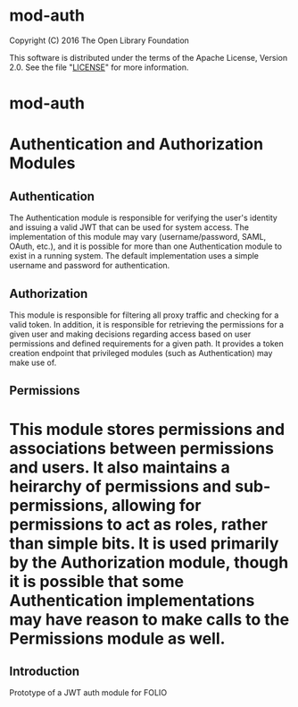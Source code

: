 # mod-auth

Copyright (C) 2016 The Open Library Foundation

This software is distributed under the terms of the Apache License,
Version 2.0. See the file "[LICENSE](LICENSE)" for more information.

# mod-auth
# Authentication and Authorization Modules

## Authentication
The Authentication module is responsible for verifying the user's identity and issuing a valid JWT that can be used for system access.
The implementation of this module may vary (username/password, SAML, OAuth, etc.), and it is possible for more than one Authentication module to exist in a running system. The default implementation uses a simple username and password for authentication.

## Authorization
This module is responsible for filtering all proxy traffic and checking for a valid token. In addition, it is responsible for
retrieving the permissions for a given user and making decisions regarding access based on user permissions and defined requirements for a given path. It provides a token creation endpoint that privileged modules (such as Authentication) may make use of.

## Permissions
This module stores permissions and associations between permissions and users. It also maintains a heirarchy of permissions and sub-permissions, allowing for permissions to act as roles, rather than simple bits. It is used primarily by the Authorization module, though it is possible that some Authentication implementations may have reason to make calls to the Permissions module as well.
=======
## Introduction

Prototype of a JWT auth module for FOLIO

